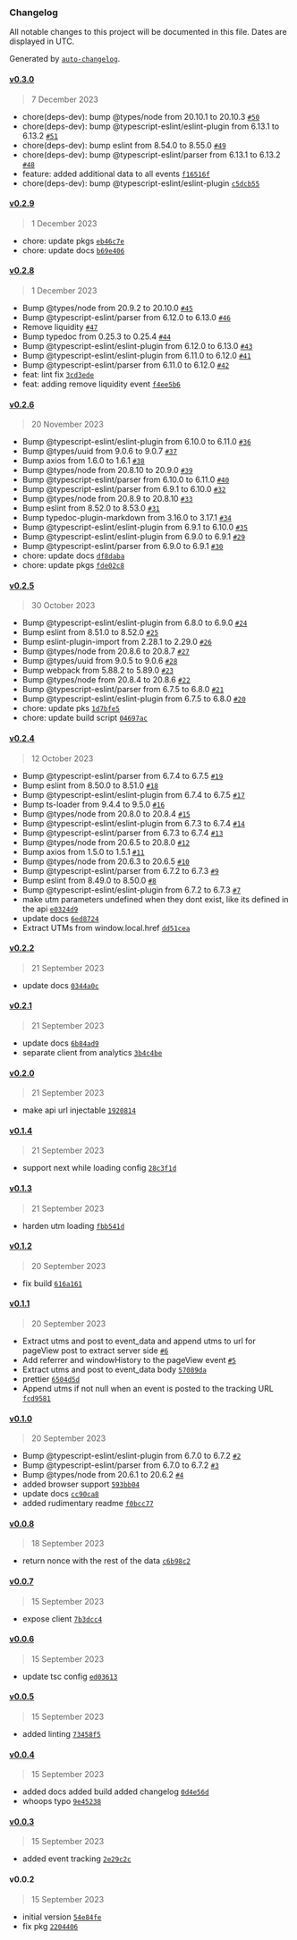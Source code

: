 ### Changelog

All notable changes to this project will be documented in this file. Dates are displayed in UTC.

Generated by [`auto-changelog`](https://github.com/CookPete/auto-changelog).

#### [v0.3.0](https://github.com/masa-finance/analytics-sdk/compare/v0.2.9...v0.3.0)

> 7 December 2023

- chore(deps-dev): bump @types/node from 20.10.1 to 20.10.3 [`#50`](https://github.com/masa-finance/analytics-sdk/pull/50)
- chore(deps-dev): bump @typescript-eslint/eslint-plugin from 6.13.1 to 6.13.2 [`#51`](https://github.com/masa-finance/analytics-sdk/pull/51)
- chore(deps-dev): bump eslint from 8.54.0 to 8.55.0 [`#49`](https://github.com/masa-finance/analytics-sdk/pull/49)
- chore(deps-dev): bump @typescript-eslint/parser from 6.13.1 to 6.13.2 [`#48`](https://github.com/masa-finance/analytics-sdk/pull/48)
- feature: added additional data to all events [`f16516f`](https://github.com/masa-finance/analytics-sdk/commit/f16516f379034a8a91fea4d50eb2e23200941874)
- chore(deps-dev): bump @typescript-eslint/eslint-plugin [`c5dcb55`](https://github.com/masa-finance/analytics-sdk/commit/c5dcb55b7e9e463217882f20932f7287f9cbf952)

#### [v0.2.9](https://github.com/masa-finance/analytics-sdk/compare/v0.2.8...v0.2.9)

> 1 December 2023

- chore: update pkgs [`eb46c7e`](https://github.com/masa-finance/analytics-sdk/commit/eb46c7eb60f9368cb84cb9697e7c6ec88c9e4c4b)
- chore: update docs [`b69e406`](https://github.com/masa-finance/analytics-sdk/commit/b69e406a2c03b10668117cc39b3b9fcb3c8d4ce1)

#### [v0.2.8](https://github.com/masa-finance/analytics-sdk/compare/v0.2.6...v0.2.8)

> 1 December 2023

- Bump @types/node from 20.9.2 to 20.10.0 [`#45`](https://github.com/masa-finance/analytics-sdk/pull/45)
- Bump @typescript-eslint/parser from 6.12.0 to 6.13.0 [`#46`](https://github.com/masa-finance/analytics-sdk/pull/46)
- Remove liquidity [`#47`](https://github.com/masa-finance/analytics-sdk/pull/47)
- Bump typedoc from 0.25.3 to 0.25.4 [`#44`](https://github.com/masa-finance/analytics-sdk/pull/44)
- Bump @typescript-eslint/eslint-plugin from 6.12.0 to 6.13.0 [`#43`](https://github.com/masa-finance/analytics-sdk/pull/43)
- Bump @typescript-eslint/eslint-plugin from 6.11.0 to 6.12.0 [`#41`](https://github.com/masa-finance/analytics-sdk/pull/41)
- Bump @typescript-eslint/parser from 6.11.0 to 6.12.0 [`#42`](https://github.com/masa-finance/analytics-sdk/pull/42)
- feat: lint fix [`3cd3ede`](https://github.com/masa-finance/analytics-sdk/commit/3cd3ede0c2ca2b6e6eb6403db0fc60f2a8a5e2c4)
- feat: adding remove liquidity event [`f4ee5b6`](https://github.com/masa-finance/analytics-sdk/commit/f4ee5b6d521d2fe8400a1b199e047acfd2cadb74)

#### [v0.2.6](https://github.com/masa-finance/analytics-sdk/compare/v0.2.5...v0.2.6)

> 20 November 2023

- Bump @typescript-eslint/eslint-plugin from 6.10.0 to 6.11.0 [`#36`](https://github.com/masa-finance/analytics-sdk/pull/36)
- Bump @types/uuid from 9.0.6 to 9.0.7 [`#37`](https://github.com/masa-finance/analytics-sdk/pull/37)
- Bump axios from 1.6.0 to 1.6.1 [`#38`](https://github.com/masa-finance/analytics-sdk/pull/38)
- Bump @types/node from 20.8.10 to 20.9.0 [`#39`](https://github.com/masa-finance/analytics-sdk/pull/39)
- Bump @typescript-eslint/parser from 6.10.0 to 6.11.0 [`#40`](https://github.com/masa-finance/analytics-sdk/pull/40)
- Bump @typescript-eslint/parser from 6.9.1 to 6.10.0 [`#32`](https://github.com/masa-finance/analytics-sdk/pull/32)
- Bump @types/node from 20.8.9 to 20.8.10 [`#33`](https://github.com/masa-finance/analytics-sdk/pull/33)
- Bump eslint from 8.52.0 to 8.53.0 [`#31`](https://github.com/masa-finance/analytics-sdk/pull/31)
- Bump typedoc-plugin-markdown from 3.16.0 to 3.17.1 [`#34`](https://github.com/masa-finance/analytics-sdk/pull/34)
- Bump @typescript-eslint/eslint-plugin from 6.9.1 to 6.10.0 [`#35`](https://github.com/masa-finance/analytics-sdk/pull/35)
- Bump @typescript-eslint/eslint-plugin from 6.9.0 to 6.9.1 [`#29`](https://github.com/masa-finance/analytics-sdk/pull/29)
- Bump @typescript-eslint/parser from 6.9.0 to 6.9.1 [`#30`](https://github.com/masa-finance/analytics-sdk/pull/30)
- chore: update docs [`df8daba`](https://github.com/masa-finance/analytics-sdk/commit/df8daba41260c6e5d5a461df24e023e2bb72d678)
- chore: update pkgs [`fde02c8`](https://github.com/masa-finance/analytics-sdk/commit/fde02c84c9d93247023e0f182a9d089b333cd649)

#### [v0.2.5](https://github.com/masa-finance/analytics-sdk/compare/v0.2.4...v0.2.5)

> 30 October 2023

- Bump @typescript-eslint/eslint-plugin from 6.8.0 to 6.9.0 [`#24`](https://github.com/masa-finance/analytics-sdk/pull/24)
- Bump eslint from 8.51.0 to 8.52.0 [`#25`](https://github.com/masa-finance/analytics-sdk/pull/25)
- Bump eslint-plugin-import from 2.28.1 to 2.29.0 [`#26`](https://github.com/masa-finance/analytics-sdk/pull/26)
- Bump @types/node from 20.8.6 to 20.8.7 [`#27`](https://github.com/masa-finance/analytics-sdk/pull/27)
- Bump @types/uuid from 9.0.5 to 9.0.6 [`#28`](https://github.com/masa-finance/analytics-sdk/pull/28)
- Bump webpack from 5.88.2 to 5.89.0 [`#23`](https://github.com/masa-finance/analytics-sdk/pull/23)
- Bump @types/node from 20.8.4 to 20.8.6 [`#22`](https://github.com/masa-finance/analytics-sdk/pull/22)
- Bump @typescript-eslint/parser from 6.7.5 to 6.8.0 [`#21`](https://github.com/masa-finance/analytics-sdk/pull/21)
- Bump @typescript-eslint/eslint-plugin from 6.7.5 to 6.8.0 [`#20`](https://github.com/masa-finance/analytics-sdk/pull/20)
- chore: update pks [`1d7bfe5`](https://github.com/masa-finance/analytics-sdk/commit/1d7bfe51564446a541706ae5e0b638b97a1b021c)
- chore: update build script [`04697ac`](https://github.com/masa-finance/analytics-sdk/commit/04697ac8c444817bb9b0f8f2f17bac635d0085cd)

#### [v0.2.4](https://github.com/masa-finance/analytics-sdk/compare/v0.2.2...v0.2.4)

> 12 October 2023

- Bump @typescript-eslint/parser from 6.7.4 to 6.7.5 [`#19`](https://github.com/masa-finance/analytics-sdk/pull/19)
- Bump eslint from 8.50.0 to 8.51.0 [`#18`](https://github.com/masa-finance/analytics-sdk/pull/18)
- Bump @typescript-eslint/eslint-plugin from 6.7.4 to 6.7.5 [`#17`](https://github.com/masa-finance/analytics-sdk/pull/17)
- Bump ts-loader from 9.4.4 to 9.5.0 [`#16`](https://github.com/masa-finance/analytics-sdk/pull/16)
- Bump @types/node from 20.8.0 to 20.8.4 [`#15`](https://github.com/masa-finance/analytics-sdk/pull/15)
- Bump @typescript-eslint/eslint-plugin from 6.7.3 to 6.7.4 [`#14`](https://github.com/masa-finance/analytics-sdk/pull/14)
- Bump @typescript-eslint/parser from 6.7.3 to 6.7.4 [`#13`](https://github.com/masa-finance/analytics-sdk/pull/13)
- Bump @types/node from 20.6.5 to 20.8.0 [`#12`](https://github.com/masa-finance/analytics-sdk/pull/12)
- Bump axios from 1.5.0 to 1.5.1 [`#11`](https://github.com/masa-finance/analytics-sdk/pull/11)
- Bump @types/node from 20.6.3 to 20.6.5 [`#10`](https://github.com/masa-finance/analytics-sdk/pull/10)
- Bump @typescript-eslint/parser from 6.7.2 to 6.7.3 [`#9`](https://github.com/masa-finance/analytics-sdk/pull/9)
- Bump eslint from 8.49.0 to 8.50.0 [`#8`](https://github.com/masa-finance/analytics-sdk/pull/8)
- Bump @typescript-eslint/eslint-plugin from 6.7.2 to 6.7.3 [`#7`](https://github.com/masa-finance/analytics-sdk/pull/7)
- make utm parameters undefined when they dont exist, like its defined in the api [`e0324d9`](https://github.com/masa-finance/analytics-sdk/commit/e0324d9ee01fbd27c255eed017e7f05753e4e833)
- update docs [`6ed8724`](https://github.com/masa-finance/analytics-sdk/commit/6ed8724c371a9035274e7e3a6f211b947d7371e6)
- Extract UTMs from window.local.href [`dd51cea`](https://github.com/masa-finance/analytics-sdk/commit/dd51cea28b361a6ec14c6ff5276800da4dc92c00)

#### [v0.2.2](https://github.com/masa-finance/analytics-sdk/compare/v0.2.1...v0.2.2)

> 21 September 2023

- update docs [`0344a0c`](https://github.com/masa-finance/analytics-sdk/commit/0344a0ca854a810813a751e01298fe3f782b3e3f)

#### [v0.2.1](https://github.com/masa-finance/analytics-sdk/compare/v0.2.0...v0.2.1)

> 21 September 2023

- update docs [`6b84ad9`](https://github.com/masa-finance/analytics-sdk/commit/6b84ad9de5a2d43ded48dd1afffbf8bacdb1a8f4)
- separate client from analytics [`3b4c4be`](https://github.com/masa-finance/analytics-sdk/commit/3b4c4be5a3b9aa9527e55af7494ffc0837936cc1)

#### [v0.2.0](https://github.com/masa-finance/analytics-sdk/compare/v0.1.4...v0.2.0)

> 21 September 2023

- make api url injectable [`1920814`](https://github.com/masa-finance/analytics-sdk/commit/1920814e27b9491a486b980b534eee1207708bf7)

#### [v0.1.4](https://github.com/masa-finance/analytics-sdk/compare/v0.1.3...v0.1.4)

> 21 September 2023

- support next while loading config [`28c3f1d`](https://github.com/masa-finance/analytics-sdk/commit/28c3f1dcbd36f7e7298ae81982553c00bde683c8)

#### [v0.1.3](https://github.com/masa-finance/analytics-sdk/compare/v0.1.2...v0.1.3)

> 21 September 2023

- harden utm loading [`fbb541d`](https://github.com/masa-finance/analytics-sdk/commit/fbb541d1d5dc9cb16caaa30561380b5b4f24bc17)

#### [v0.1.2](https://github.com/masa-finance/analytics-sdk/compare/v0.1.1...v0.1.2)

> 20 September 2023

- fix build [`616a161`](https://github.com/masa-finance/analytics-sdk/commit/616a161869b89cb83718560c9a5a4d2b425eb410)

#### [v0.1.1](https://github.com/masa-finance/analytics-sdk/compare/v0.1.0...v0.1.1)

> 20 September 2023

- Extract utms and post to event_data and append utms to url for pageView post to extract server side [`#6`](https://github.com/masa-finance/analytics-sdk/pull/6)
- Add referrer and windowHistory to the pageView event [`#5`](https://github.com/masa-finance/analytics-sdk/pull/5)
- Extract utms and post to event_data body [`57089da`](https://github.com/masa-finance/analytics-sdk/commit/57089dad15c8469c230520474173953c728377b3)
- prettier [`6504d5d`](https://github.com/masa-finance/analytics-sdk/commit/6504d5d1bb412265779504405a4dfccbcf99c6a6)
- Append utms if not null when an event is posted to the tracking URL [`fcd9581`](https://github.com/masa-finance/analytics-sdk/commit/fcd95818628e480d1fe18c85a97192bed062be92)

#### [v0.1.0](https://github.com/masa-finance/analytics-sdk/compare/v0.0.8...v0.1.0)

> 20 September 2023

- Bump @typescript-eslint/eslint-plugin from 6.7.0 to 6.7.2 [`#2`](https://github.com/masa-finance/analytics-sdk/pull/2)
- Bump @typescript-eslint/parser from 6.7.0 to 6.7.2 [`#3`](https://github.com/masa-finance/analytics-sdk/pull/3)
- Bump @types/node from 20.6.1 to 20.6.2 [`#4`](https://github.com/masa-finance/analytics-sdk/pull/4)
- added browser support [`593bb04`](https://github.com/masa-finance/analytics-sdk/commit/593bb049219fc803d93c8f94cab80e40aa4fd426)
- update docs [`cc90ca8`](https://github.com/masa-finance/analytics-sdk/commit/cc90ca80d1d89b0d2dbc3db2ce87a5e56a6f15f0)
- added rudimentary readme [`f0bcc77`](https://github.com/masa-finance/analytics-sdk/commit/f0bcc774e5542fe1262bc2022b60b440e6d8ca87)

#### [v0.0.8](https://github.com/masa-finance/analytics-sdk/compare/v0.0.7...v0.0.8)

> 18 September 2023

- return nonce with the rest of the data [`c6b98c2`](https://github.com/masa-finance/analytics-sdk/commit/c6b98c23d1d56007c07b915b6d12e54ee5dbc8c0)

#### [v0.0.7](https://github.com/masa-finance/analytics-sdk/compare/v0.0.6...v0.0.7)

> 15 September 2023

- expose client [`7b3dcc4`](https://github.com/masa-finance/analytics-sdk/commit/7b3dcc4c84c7d474c37df934fdb6927584e82d64)

#### [v0.0.6](https://github.com/masa-finance/analytics-sdk/compare/v0.0.5...v0.0.6)

> 15 September 2023

- update tsc config [`ed03613`](https://github.com/masa-finance/analytics-sdk/commit/ed03613b879bf95079256918b09d0948f41f058a)

#### [v0.0.5](https://github.com/masa-finance/analytics-sdk/compare/v0.0.4...v0.0.5)

> 15 September 2023

- added linting [`73458f5`](https://github.com/masa-finance/analytics-sdk/commit/73458f54ed771ef4f3b701c2cc15a158c85624bf)

#### [v0.0.4](https://github.com/masa-finance/analytics-sdk/compare/v0.0.3...v0.0.4)

> 15 September 2023

- added docs added build added changelog [`0d4e56d`](https://github.com/masa-finance/analytics-sdk/commit/0d4e56dd00beedbe63985bfecb32dd92b82a9373)
- whoops typo [`9e45238`](https://github.com/masa-finance/analytics-sdk/commit/9e45238eb27f96e94a2ee3362c3552a8b930cb65)

#### [v0.0.3](https://github.com/masa-finance/analytics-sdk/compare/v0.0.2...v0.0.3)

> 15 September 2023

- added event tracking [`2e29c2c`](https://github.com/masa-finance/analytics-sdk/commit/2e29c2cbf0b79938dece0aa97bffe55a20438c1f)

#### v0.0.2

> 15 September 2023

- initial version [`54e84fe`](https://github.com/masa-finance/analytics-sdk/commit/54e84febf5ee6e3ceb08f9fa5ab39ba21563033b)
- fix pkg [`2204406`](https://github.com/masa-finance/analytics-sdk/commit/22044062623bf383d952edea1a8e75ad1b49afe2)
